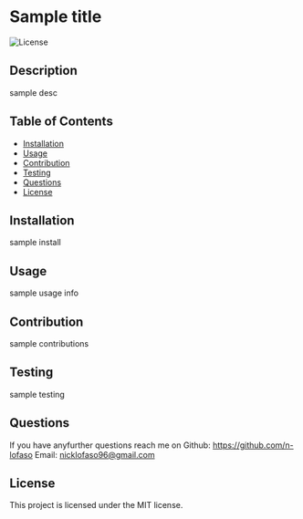 # Sample title

  ![License](https://img.shields.io/badge/license-MIT-blue.svg)
          
  ## Description
  sample desc

  ## Table of Contents
          
  - [Installation](#installation)
  - [Usage](#usage)
  - [Contribution](#contribution)
  - [Testing](#Testing)
  - [Questions](#Questions)
  - [License](#license)

  ## Installation 

  sample install
      
  ## Usage

  sample usage info
      
  ## Contribution

  sample contributions
      
  ## Testing

  sample testing
    
  ## Questions

  If you have anyfurther questions reach me on
  Github: https://github.com/n-lofaso
  Email: nicklofaso96@gmail.com
    
 ## License
  This project is licensed under the MIT license.